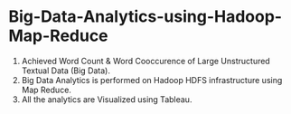 # Big-Data-Analytics-using-Hadoop-Map-Reduce
1) Achieved Word Count & Word Cooccurence of Large Unstructured Textual Data (Big Data). <br>
2) Big Data Analytics is performed on Hadoop HDFS infrastructure using Map Reduce.<br>
3) All the analytics are Visualized using Tableau.

